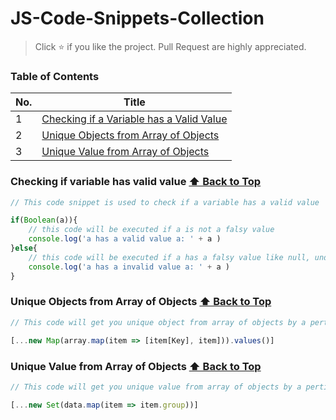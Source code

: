 # JS-Code-Snippets-Collection
> Click :star:  if you like the project. Pull Request are highly appreciated.

### Table of Contents
| No. | Title |
|---- | ---------
|1  | [Checking if a Variable has a Valid Value](#Checking-if-variable-has-valid-value) |
|2  | [Unique Objects from Array of Objects](#Unique-Objects-from-Array-of-Objects) |
|3  | [Unique Value from Array of Objects](#Unique-Value-from-Array-of-Objects) |






### Checking if variable has valid value **[⬆ Back to Top](#table-of-contents)**
```javascript
// This code snippet is used to check if a variable has a valid value 

if(Boolean(a)){
    // this code will be executed if a is not a falsy value
    console.log('a has a valid value a: ' + a )
}else{
    // this code will be executed if a has a falsy value like null, undefined, empty string("")
    console.log('a has a invalid value a: ' + a )
}
```

### Unique Objects from Array of Objects **[⬆ Back to Top](#table-of-contents)**
```javascript
// This code will get you unique object from array of objects by a perticular key

[...new Map(array.map(item => [item[Key], item])).values()]

```

### Unique Value from Array of Objects **[⬆ Back to Top](#table-of-contents)**
```javascript
// This code will get you unique value from array of objects by a perticular key

[...new Set(data.map(item => item.group))]
